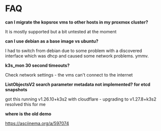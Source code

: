 # FAQ

__can I migrate the kopsrox vms to other hosts in my proxmox cluster?__

It is mostly supported but a bit untested at the moment

__can I use debian as a base image vs ubuntu?__

I had to switch from debian due to some problem with a discovered interface which was dhcp and caused some network problems. ymmv.

__k3s_mon 30 second timeouts?__

Check network settings - the vms can't connect to the internet

__ListObjectsV2 search parameter metadata not implemented? for etcd snapshots__

got this running v1.26.10+k3s2 with cloudflare - upgrading to v1.27.8+k3s2 resolved this for me

__where is the old demo__

https://asciinema.org/a/597074
